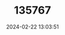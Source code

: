 ---
title: "135767"
category: "Nymphargus buenaventura"
draft: false
date: 2024-02-22 13:03:51
languages:
  Spanish; Castilian: ["Rana de Cristal de Buenaventura"]
  English: ["Buenaventura Glassfrog"]
---